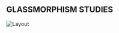 ## GLASSMORPHISM STUDIES

![Layout](https://github.com/beatrizsabbatini/glassmorphism-study/images/glassmorphism.png)